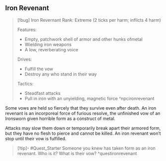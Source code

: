 ## Iron Revenant
>[!bug] Iron Revernant
>Rank: Extreme (2 ticks per harm; inflicts 4 harm)
>
>Features:
>	- Empty, patchwork shell of armor and other hunks ofmetal
>	- Wielding iron weapons
>	- A low, reverberating voice
>
>Drives:
>	- Fulfill the vow
>	- Destroy any who stand in their way
>
>Tactics:
>	- Steadfast attacks
>	- Pull in iron with an unyielding, magnetic force
^npcironrevenant

Some vows are held so fiercely that they survive even after death. An iron revenant is an incorporeal force of furious resolve, the unfinished vow of an Ironsworn given horrible form as a construct of metal.

Attacks may slow them down or temporarily break apart their armored form, but they have no flesh to pierce and cannot be killed. An iron revenant won’t stop until their vow is fulfilled.

>[!tip]- #Quest_Starter
> Someone you knew has taken form as an iron revenant. Who is it? What is their vow?
> ^questironrevenant